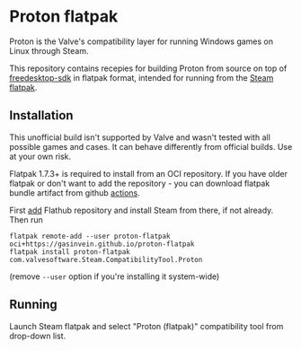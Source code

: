 # Proton flatpak

Proton is the Valve's compatibility layer for running Windows games on Linux through Steam.

This repository contains recepies for building Proton from source on top of [freedesktop-sdk](https://gitlab.com/freedesktop-sdk/freedesktop-sdk) in flatpak format, intended for running from the [Steam flatpak](https://github.com/flathub/com.valvesoftware.Steam).

## Installation

This unofficial build isn't supported by Valve and wasn't tested with all possible games and cases. It can behave differently from official builds. Use at your own risk.

Flatpak 1.7.3+ is required to install from an OCI repository. If you have older flatpak or don't want to add the repository - you can download flatpak bundle artifact from github [actions](https://github.com/gasinvein/proton-flatpak/actions?query=workflow%3AFlatpak).

First [add](https://flatpak.org/setup) Flathub repository and install Steam from there, if not already. Then run
```
flatpak remote-add --user proton-flatpak oci+https://gasinvein.github.io/proton-flatpak
flatpak install proton-flatpak com.valvesoftware.Steam.CompatibilityTool.Proton
```
(remove `--user` option if you're installing it system-wide)

## Running

Launch Steam flatpak and select "Proton (flatpak)" compatibility tool from drop-down list.
